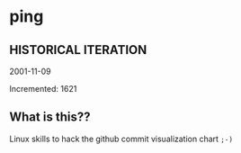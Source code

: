 # ping

## HISTORICAL ITERATION
2001-11-09

Incremented: 1621

## What is this?? 
Linux skills to hack the github commit visualization chart `;-)`
